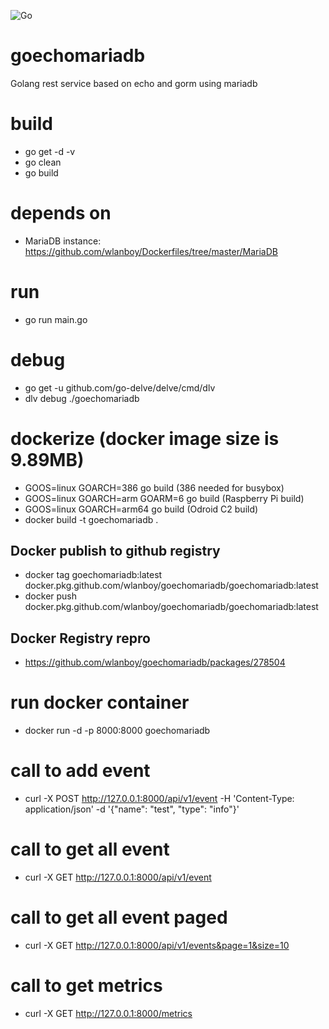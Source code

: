 ![Go](https://github.com/wlanboy/goechomariadb/workflows/Go/badge.svg)

# goechomariadb
Golang rest service based on echo and gorm using mariadb

# build
* go get -d -v
* go clean
* go build

# depends on
* MariaDB instance: https://github.com/wlanboy/Dockerfiles/tree/master/MariaDB

# run
* go run main.go

# debug
* go get -u github.com/go-delve/delve/cmd/dlv
* dlv debug ./goechomariadb

# dockerize (docker image size is 9.89MB)
* GOOS=linux GOARCH=386 go build (386 needed for busybox)
* GOOS=linux GOARCH=arm GOARM=6 go build (Raspberry Pi build)
* GOOS=linux GOARCH=arm64 go build (Odroid C2 build)
* docker build -t goechomariadb .

## Docker publish to github registry
- docker tag goechomariadb:latest docker.pkg.github.com/wlanboy/goechomariadb/goechomariadb:latest
- docker push docker.pkg.github.com/wlanboy/goechomariadb/goechomariadb:latest

## Docker Registry repro
- https://github.com/wlanboy/goechomariadb/packages/278504

# run docker container
* docker run -d -p 8000:8000 goechomariadb

# call to add event
* curl -X POST http://127.0.0.1:8000/api/v1/event -H 'Content-Type: application/json' -d '{"name": "test", "type": "info"}'
# call to get all event
* curl -X GET http://127.0.0.1:8000/api/v1/event 
# call to get all event paged
* curl -X GET http://127.0.0.1:8000/api/v1/events&page=1&size=10
# call to get metrics
* curl -X GET http://127.0.0.1:8000/metrics
